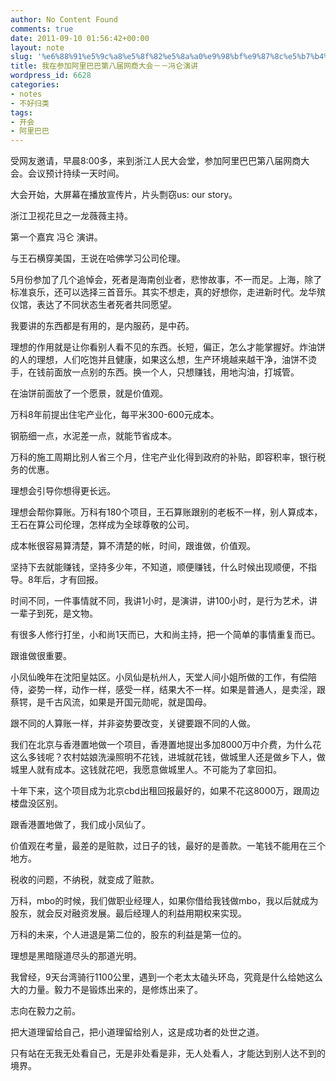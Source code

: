 ```yaml
---
author: No Content Found
comments: true
date: 2011-09-10 01:56:42+00:00
layout: note
slug: '%e6%88%91%e5%9c%a8%e5%8f%82%e5%8a%a0%e9%98%bf%e9%87%8c%e5%b7%b4%e5%b7%b4%e7%ac%ac%e5%85%ab%e5%b1%8a%e7%bd%91%e5%95%86%e5%a4%a7%e4%bc%9a%ef%bc%8d%ef%bc%8d%e5%86%af%e4%bb%91%e6%bc%94%e8%ae%b2'
title: 我在参加阿里巴巴第八届网商大会－－冯仑演讲
wordpress_id: 6628
categories:
- notes
- 不好归类
tags:
- 开会
- 阿里巴巴
---
```


受网友邀请，早晨8:00多，来到浙江人民大会堂，参加阿里巴巴第八届网商大会。会议预计持续一天时间。





大会开始，大屏幕在播放宣传片，片头剽窃us: our story。





浙江卫视花旦之一龙薇薇主持。





第一个嘉宾 冯仑 演讲。





与王石横穿美国，王说在哈佛学习公司伦理。





5月份参加了几个追悼会，死者是海南创业者，悲惨故事，不一而足。上海，除了标准哀乐，还可以选择三首音乐。其实不想走，真的好想你，走进新时代。龙华殡仪馆，表达了不同状态生者死者共同愿望。





我要讲的东西都是有用的，是内服药，是中药。





理想的作用就是让你看别人看不见的东西。长短，偏正，怎么才能掌握好。炸油饼的人的理想，人们吃饱并且健康，如果这么想，生产环境越来越干净，油饼不烫手，在钱前面放一点别的东西。换一个人，只想赚钱，用地沟油，打城管。





在油饼前面放了一个愿景，就是价值观。





万科8年前提出住宅产业化，每平米300-600元成本。





钢筋细一点，水泥差一点，就能节省成本。





万科的施工周期比别人省三个月，住宅产业化得到政府的补贴，即容积率，银行税务的优惠。





理想会引导你想得更长远。





理想会帮你算账。万科有180个项目，王石算账跟别的老板不一样，别人算成本，王石在算公司伦理，怎样成为全球尊敬的公司。





成本帐很容易算清楚，算不清楚的帐，时间，跟谁做，价值观。





坚持下去就能赚钱，坚持多少年，不知道，顺便赚钱，什么时候出现顺便，不指导。8年后，才有回报。





时间不同，一件事情就不同，我讲1小时，是演讲，讲100小时，是行为艺术，讲一辈子到死，是文物。





有很多人修行打坐，小和尚1天而已，大和尚主持，把一个简单的事情重复而已。





跟谁做很重要。





小凤仙晚年在沈阳皇姑区。小凤仙是杭州人，天堂人间小姐所做的工作，有偿陪侍，姿势一样，动作一样，感受一样，结果大不一样。如果是普通人，是卖淫，跟蔡锷，是千古风流，如果是开国元勋呢，就是国母。





跟不同的人算账一样，并非姿势要改变，关键要跟不同的人做。





我们在北京与香港置地做一个项目，香港置地提出多加8000万中介费，为什么花这么多钱呢？农村姑娘洗澡照明不花钱，进城就花钱，做城里人还是做乡下人，做城里人就有成本。这钱就花吧，我愿意做城里人。不可能为了拿回扣。





十年下来，这个项目成为北京cbd出租回报最好的，如果不花这8000万，跟周边楼盘没区别。





跟香港置地做了，我们成小凤仙了。





价值观在考量，最差的是赃款，过日子的钱，最好的是善款。一笔钱不能用在三个地方。





税收的问题，不纳税，就变成了赃款。





万科，mbo的时候，我们做职业经理人，如果你借给我钱做mbo，我以后就成为股东，就会反对融资发展。最后经理人的利益用期权来实现。





万科的未来，个人进退是第二位的，股东的利益是第一位的。





理想是黑暗隧道尽头的那道光明。





我曾经，9天台湾骑行1100公里，遇到一个老太太磕头环岛，究竟是什么给她这么大的力量。毅力不是锻炼出来的，是修炼出来了。





志向在毅力之前。





把大道理留给自己，把小道理留给别人，这是成功者的处世之道。





只有站在无我无处看自己，无是非处看是非，无人处看人，才能达到别人达不到的境界。
